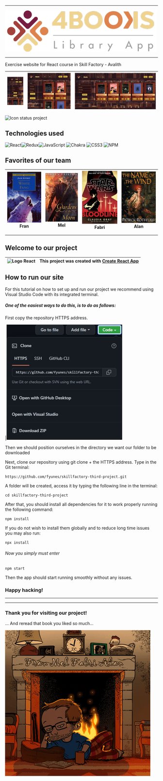 
---

![Image main title](./src/assets/images/imagotipo-4b.mixto.png)

---

Exercise website for React course in Skill Factory - Avalith

![Image mobile](./src/assets/images/mobile.png) | ![Image tablet](./src/assets/images/tablet.png) | ![Image desktop](./src/assets/images/desktop.png)
| :---: | :---: | :---: |

![Icon status project](http://img.shields.io/static/v1?label=STATUS&message=In%20development&color=RED&style=for-the-badge)

## Technologies used

![React](https://img.shields.io/badge/react-%2320232a.svg?style=for-the-badge&logo=react&logoColor=%2361DAFB)![Redux](https://img.shields.io/badge/redux-%23593d88.svg?style=for-the-badge&logo=redux&logoColor=white)![JavaScript](https://img.shields.io/badge/javascript-%23323330.svg?style=for-the-badge&logo=javascript&logoColor=%23F7DF1E)  ![Chakra](https://img.shields.io/badge/chakra-%234ED1C5.svg?style=for-the-badge&logo=chakraui&logoColor=white)  	![CSS3](https://img.shields.io/badge/css3-%231572B6.svg?style=for-the-badge&logo=css3&logoColor=white) ![NPM](https://img.shields.io/badge/NPM-%23000000.svg?style=for-the-badge&logo=npm&logoColor=white)


## Favorites of our team

|![Image Fran](./src/assets/images/fr.jpg) Fran| ![Image Mel](./src/assets/images/Me.jpg) Mel | ![Image Fabri](./src/assets/images/fa.jpg) Fabri | ![Image Will](./src/assets/images/al.jpg) Alan
| :---: | :---: | :---: | :---: |

---

## Welcome to our project

|![Logo React](https://miro.medium.com/max/464/1*LxtdsVO0UnRDlrale42riQ.png)|This project was created with [Create React App](https://github.com/facebook/create-react-app)|
| :---: | :---: |
  


## How to run our site

For this tutorial on how to set up and run our project we recommend using Visual Studio Code with its integrated terminal.

##### One of the easiest ways to do this, is to do as follows:

First copy the repository HTTPS address.

|![HTTPS Address](./src/assets/images/https.jpg)

Then we should position ourselves in the directory we want our folder to be downloaded

Next, clone our repository using git clone + the HTTPS address.
Type in the Git terminal:

```
https://github.com/fyunes/skillfactory-third-project.git 
```

A folder will be created, access it by typing the following line in the terminal:

```
cd skillfactory-third-project
```

After that, you should install all dependencies for it to work properly running the following command:

```
npm install
```

If you do not wish to install them globally and to reduce long time issues you may also run:

```
npx install
```

###### Now you simply must enter

```
npm start
```

Then the app should start running smoothly without any issues.

### Happy hacking!

* * *
----------------------------

### Thank you for visiting our project!
... And reread that book you liked so much...

![Good Bye gif](./src/assets/images/giphy.gif)